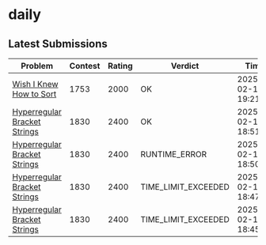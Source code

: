 # daily

<!-- START_SUBMISSIONS -->
## Latest Submissions

 | Problem | Contest | Rating | Verdict | Time |
 |---------|---------|--------|---------|------|
 | [Wish I Knew How to Sort](https://codeforces.com/problemset/problem/1753/C) | 1753 | 2000 | OK | 2025-02-18  19:21:43 |
 | [Hyperregular Bracket Strings](https://codeforces.com/problemset/problem/1830/C) | 1830 | 2400 | OK | 2025-02-18  18:51:00 |
 | [Hyperregular Bracket Strings](https://codeforces.com/problemset/problem/1830/C) | 1830 | 2400 | RUNTIME_ERROR | 2025-02-18  18:50:13 |
 | [Hyperregular Bracket Strings](https://codeforces.com/problemset/problem/1830/C) | 1830 | 2400 | TIME_LIMIT_EXCEEDED | 2025-02-18  18:47:46 |
 | [Hyperregular Bracket Strings](https://codeforces.com/problemset/problem/1830/C) | 1830 | 2400 | TIME_LIMIT_EXCEEDED | 2025-02-18  18:45:13 |
<!-- END_SUBMISSIONS -->

